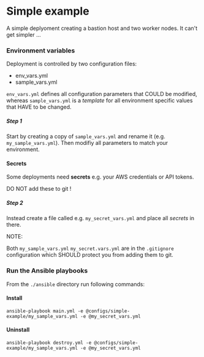 # Simple example

A simple deplyoment creating a bastion host and two worker nodes. It can't get simpler ...

### Environment variables

Deployment is controlled by two configuration files: 

* env_vars.yml
* sample_vars.yml

`env_vars.yml` defines all configuration parameters that COULD be modified, whereas `sample_vars.yml` is a *template* for all environment specific values that HAVE to be changed.

##### Step 1
Start by creating a copy of `sample_vars.yml` and rename it (e.g. `my_sample_vars.yml`). Then modifiy all parameters to match your environment.

#### Secrets

Some deployments need **secrets** e.g. your AWS credentials or API tokens. 

DO NOT add these to git !

##### Step 2
Instead create a file called e.g. `my_secret_vars.yml` and place all *secrets* in there.

NOTE:  

Both `my_sample_vars.yml` `my_secret.vars.yml` are in the `.gitignore` configuration which SHOULD protect you from adding them to git.

### Run the Ansible playbooks

From the `./ansible` directory run following commands:

#### Install

```shell
ansible-playbook main.yml -e @configs/simple-example/my_sample_vars.yml -e @my_secret_vars.yml
```

#### Uninstall

```shell
ansible-playbook destroy.yml -e @configs/simple-example/my_sample_vars.yml -e @my_secret_vars.yml
```
